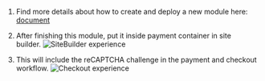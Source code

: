 1. Find more details about how to create and deploy a new module here: [document](https://learn.microsoft.com/en-us/dynamics365/commerce/e-commerce-extensibility/create-new-module)

2. After finishing this module, put it inside payment container in site builder.
![SiteBuilder experience](../../../../../../Resources/SiteBuilderExperience.jpg)
3. This will include the reCAPTCHA challenge in the payment and checkout workflow.
![Checkout experience](../../../../../../Resources/CheckoutExperience.png)